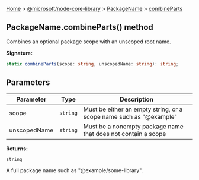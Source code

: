 [Home](./index) &gt; [@microsoft/node-core-library](./node-core-library.md) &gt; [PackageName](./node-core-library.packagename.md) &gt; [combineParts](./node-core-library.packagename.combineparts.md)

## PackageName.combineParts() method

Combines an optional package scope with an unscoped root name.

<b>Signature:</b>

```typescript
static combineParts(scope: string, unscopedName: string): string;
```

## Parameters

|  Parameter | Type | Description |
|  --- | --- | --- |
|  scope | `string` | Must be either an empty string, or a scope name such as "<!-- -->@<!-- -->example" |
|  unscopedName | `string` | Must be a nonempty package name that does not contain a scope |

<b>Returns:</b>

`string`

A full package name such as "<!-- -->@<!-- -->example/some-library".

